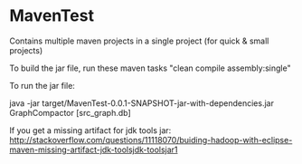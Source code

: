 MavenTest
=========

Contains multiple maven projects in a single project (for quick & small projects)

To build the jar file, run these maven tasks "clean compile assembly:single"

To run the jar file:

java -jar target/MavenTest-0.0.1-SNAPSHOT-jar-with-dependencies.jar GraphCompactor [src_graph.db]


If you get a missing artifact for jdk tools jar:
http://stackoverflow.com/questions/11118070/buiding-hadoop-with-eclipse-maven-missing-artifact-jdk-toolsjdk-toolsjar1